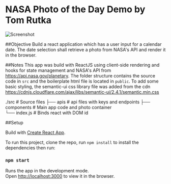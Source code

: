 # NASA Photo of the Day Demo by Tom Rutka
![Screenshot](nasa-demo.jpg "Demo screenshot")

##Objective
Build a react application which has a user input for a calendar date. The date selection shall
retrieve a photo from NASA's API and render it in the browser.

##Notes
This app was build with ReactJS using client-side rendering and hooks for state management and NASA's API from https://api.nasa.gov/planetary. The folder structure contains the source code in `src` and the boilerplate html file is located in `public`. To add some basic styling, the semantic-ui css library file was added from the cdn https://cdnjs.cloudflare.com/ajax/libs/semantic-ui/2.4.1/semantic.min.css

./src 								# Source files
├── apis              # api files with keys and endpoints
├── components        # Main app code and photo container  
└── index.js          # Binds react with DOM id


##Setup

Build with [Create React App](https://github.com/facebook/create-react-app).

To run this project, clone the repo, run `npm install` to install the dependencies then run:

### `npm start`

Runs the app in the development mode.\
Open [http://localhost:3000](http://localhost:3000) to view it in the browser.
